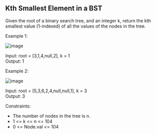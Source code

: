 ## Kth Smallest Element in a BST

Given the root of a binary search tree, and an integer k, return the kth smallest value (1-indexed) of all the values of the nodes in the tree.

Example 1:

![image](https://github.com/user-attachments/assets/714bf02b-e73c-477a-be73-3a63d5ec1ff1)

Input: root = [3,1,4,null,2], k = 1 <br>
Output: 1 <br>

Example 2:

![image](https://github.com/user-attachments/assets/dd477928-8b59-4a71-90f5-e703ec4f6958)

Input: root = [5,3,6,2,4,null,null,1], k = 3 <br>
Output: 3 <br>


Constraints:

* The number of nodes in the tree is n.
* 1 <= k <= n <= 104
* 0 <= Node.val <= 104
